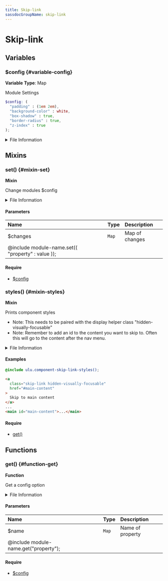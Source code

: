 ```yaml
---
title: Skip-link
sassdocGroupName: skip-link
---
```



# Skip-link





## Variables




<div class="sassdoc-item-header">

###  $config {#variable-config}

  <div class="sassdoc-item-header__labels">
    <span class="tag tag--primary"><strong>Variable</strong></span> <span class="tag"><strong>Type</strong>: Map</span>
  </div>

</div>

  

Module Settings
    
    

``` scss
$config: (
  "padding" : (1em 2em),
  "background-color" : white,
  "box-shadow" : true,
  "border-radius" : true,
  "z-index" : true
);
```
  


<details>
  <summary>File Information</summary>
  
- **File:** _skip-link.scss
- **Group:** skip-link
- **Type:** variable
- **Lines (comments):** 29-30
- **Lines (code):** 32-38

</details>

    
  

## Mixins




<div class="sassdoc-item-header">

###  set() {#mixin-set}

  <div class="sassdoc-item-header__labels">
    <span class="tag tag--primary"><strong>Mixin</strong></span>
  </div>

</div>

  

Change modules $config
    
    


<details>
  <summary>File Information</summary>
  
- **File:** _skip-link.scss
- **Group:** skip-link
- **Type:** mixin
- **Lines (comments):** 40-42
- **Lines (code):** 44-46

</details>

    

#### Parameters


|Name|Type|Description|
|:--|:--|:--|
|$changes|`Map`|Map of changes
  @include module-name.set(( "property" : value ));|

    

#### Require

- [$config](/sass/components/accordion/#variable-config)
  


<div class="sassdoc-item-header">

###  styles() {#mixin-styles}

  <div class="sassdoc-item-header__labels">
    <span class="tag tag--primary"><strong>Mixin</strong></span>
  </div>

</div>

  

Prints component styles
- Note: This needs to be paired with the display helper class "hidden-visually-focusable"
- Note: Remember to add an id to the content you want to skip to. Often this will go to the content after the nav menu.
    
    


<details>
  <summary>File Information</summary>
  
- **File:** _skip-link.scss
- **Group:** skip-link
- **Type:** mixin
- **Lines (comments):** 57-70
- **Lines (code):** 72-89

</details>

    

#### Examples

      


``` scss
@include ulu.component-skip-link-styles();
```
  

      

      


``` html
<a 
  class="skip-link hidden-visually-focusable" 
  href="#main-content"
>
  Skip to main content
</a>
...
<main id="main-content">...</main>
```
  

      

#### Require

- [get()](/sass/components/accordion/#function-get)
  
  

## Functions




<div class="sassdoc-item-header">

###  get() {#function-get}

  <div class="sassdoc-item-header__labels">
    <span class="tag tag--primary"><strong>Function</strong></span>
  </div>

</div>

  

Get a config option
    
    


<details>
  <summary>File Information</summary>
  
- **File:** _skip-link.scss
- **Group:** skip-link
- **Type:** function
- **Lines (comments):** 48-50
- **Lines (code):** 52-55

</details>

    

#### Parameters


|Name|Type|Description|
|:--|:--|:--|
|$name|`Map`|Name of property
  @include module-name.get("property");|

    

#### Require

- [$config](/sass/components/accordion/#variable-config)
  
  
  